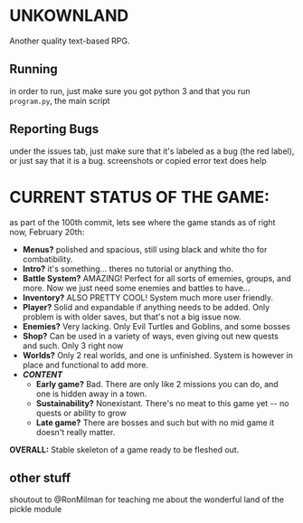 # UNKOWNLAND
Another quality text-based RPG. 

## Running
in order to run, just make sure you got python 3 and that you run `program.py`, the main script

## Reporting Bugs
under the issues tab, just make sure that it's labeled as a bug (the red label), or just say that it is a bug. screenshots or copied error text does help

# CURRENT STATUS OF THE GAME:
as part of the 100th commit, lets see where the game stands as of right now, February 20th:
* **Menus?** polished and spacious, still using black and white tho for combatibility.
* **Intro?** it's something... theres no tutorial or anything tho.
* **Battle System?** AMAZING! Perfect for all sorts of ememies, groups, and more. Now we just need some enemies and battles to have...
* **Inventory?** ALSO PRETTY COOL! System much more user friendly.
* **Player?** Solid and expandable if anything needs to be added. Only problem is with older saves, but that's not a big issue now.
* **Enemies?** Very lacking. Only Evil Turtles and Goblins, and some bosses
* **Shop?** Can be used in a variety of ways, even giving out new quests and such. Only 3 right now
* **Worlds?** Only 2 real worlds, and one is unfinished. System is however in place and functional to add more.
* **_CONTENT_**
  - **Early game?** Bad. There are only like 2 missions you can do, and one is hidden away in a town.
  - **Sustainability?** Nonexistant. There's no meat to this game yet -- no quests or ability to grow
  - **Late game?** There are bosses and such but with no mid game it doesn't really matter.

__OVERALL:__ Stable skeleton of a game ready to be fleshed out.

## other stuff
shoutout to @RonMilman for teaching me about the wonderful land of the pickle module

